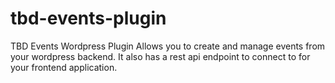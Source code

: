 # tbd-events-plugin
TBD Events Wordpress Plugin Allows you to create and manage events from your wordpress backend. It also has a rest api endpoint to connect to for your frontend application.
